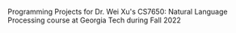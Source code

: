 Programming Projects for Dr. Wei Xu's CS7650: Natural Language Processing course at Georgia Tech during Fall 2022
